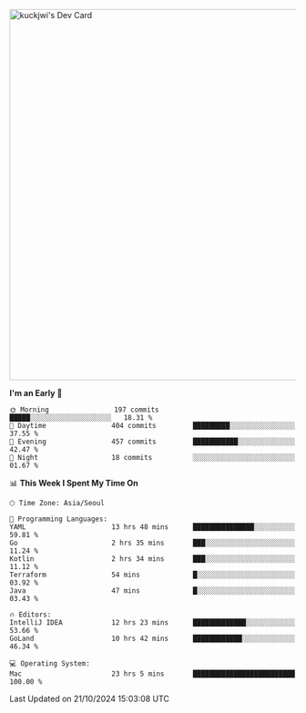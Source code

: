 <a href="https://app.daily.dev/kuckhwancho"><img src="https://api.daily.dev/devcards/v2/efef39c8028947428b3c0b486b9cd9b6.png?r=iz2&type=wide" width="652" alt="kuckjwi's Dev Card"/></a>

<!--START_SECTION:waka-->
**I'm an Early 🐤** 

```text
🌞 Morning                197 commits         █████░░░░░░░░░░░░░░░░░░░░   18.31 % 
🌆 Daytime                404 commits         █████████░░░░░░░░░░░░░░░░   37.55 % 
🌃 Evening                457 commits         ███████████░░░░░░░░░░░░░░   42.47 % 
🌙 Night                  18 commits          ░░░░░░░░░░░░░░░░░░░░░░░░░   01.67 % 
```


📊 **This Week I Spent My Time On** 

```text
🕑︎ Time Zone: Asia/Seoul

💬 Programming Languages: 
YAML                     13 hrs 48 mins      ███████████████░░░░░░░░░░   59.81 % 
Go                       2 hrs 35 mins       ███░░░░░░░░░░░░░░░░░░░░░░   11.24 % 
Kotlin                   2 hrs 34 mins       ███░░░░░░░░░░░░░░░░░░░░░░   11.12 % 
Terraform                54 mins             █░░░░░░░░░░░░░░░░░░░░░░░░   03.92 % 
Java                     47 mins             █░░░░░░░░░░░░░░░░░░░░░░░░   03.43 % 

🔥 Editors: 
IntelliJ IDEA            12 hrs 23 mins      █████████████░░░░░░░░░░░░   53.66 % 
GoLand                   10 hrs 42 mins      ████████████░░░░░░░░░░░░░   46.34 % 

💻 Operating System: 
Mac                      23 hrs 5 mins       █████████████████████████   100.00 % 
```


 Last Updated on 21/10/2024 15:03:08 UTC
<!--END_SECTION:waka-->
